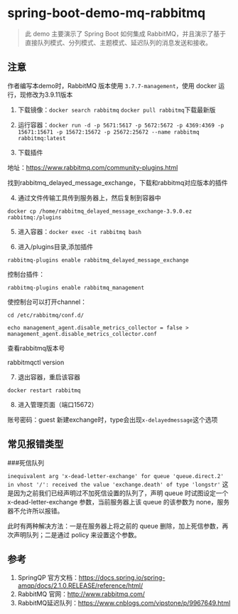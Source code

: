 # spring-boot-demo-mq-rabbitmq

> 此 demo 主要演示了 Spring Boot 如何集成 RabbitMQ，并且演示了基于直接队列模式、分列模式、主题模式、延迟队列的消息发送和接收。

## 注意

作者编写本demo时，RabbitMQ 版本使用 `3.7.7-management`，使用 docker 运行，现修改为3.9.11版本

1. 下载镜像：`docker search rabbitmq` `docker pull rabbitmq`下载最新版

2. 运行容器：`docker run -d -p 5671:5617 -p 5672:5672 -p 4369:4369 -p 15671:15671 -p 15672:15672 -p 25672:25672 --name rabbitmq rabbitmq:latest`

3. 下载插件

地址：https://www.rabbitmq.com/community-plugins.html

找到rabbitmq_delayed_message_exchange，下载和rabbitmq对应版本的插件

4. 通过文件传输工具传到服务器上，然后复制到容器中

`docker cp /home/rabbitmq_delayed_message_exchange-3.9.0.ez rabbitmq:/plugins`

5. 进入容器：`docker exec -it rabbitmq bash`

6. 进入/plugins目录,添加插件

`rabbitmq-plugins enable rabbitmq_delayed_message_exchange`

控制台插件：

`rabbitmq-plugins enable rabbitmq_management`

使控制台可以打开channel：

`cd /etc/rabbitmq/conf.d/`

`echo management_agent.disable_metrics_collector = false > management_agent.disable_metrics_collector.conf`

查看rabbitmq版本号

rabbitmqctl version

7. 退出容器，重启该容器

`docker restart rabbitmq`

8. 进入管理页面（端口15672）

账号密码：guest
新建exchange时，type会出现`x-delayedmessage`这个选项

## 常见报错类型

###死信队列

`inequivalent arg 'x-dead-letter-exchange' for queue 'queue.direct.2' in vhost '/': received the value 'exchange.death' of type 'longstr'`
这是因为之前我们已经声明过不加死信设置的队列了，声明 queue 时试图设定一个 x-dead-letter-exchange 参数，当前服务器上该 queue 的该参数为 none，服务器不允许所以报错。

此时有两种解决方法：一是在服务器上将之前的 queue 删除，加上死信参数，再次声明队列；二是通过 policy 来设置这个参数。

## 参考

1. SpringQP 官方文档：https://docs.spring.io/spring-amqp/docs/2.1.0.RELEASE/reference/html/
2. RabbitMQ 官网：http://www.rabbitmq.com/
3. RabbitMQ延迟队列：https://www.cnblogs.com/vipstone/p/9967649.html
